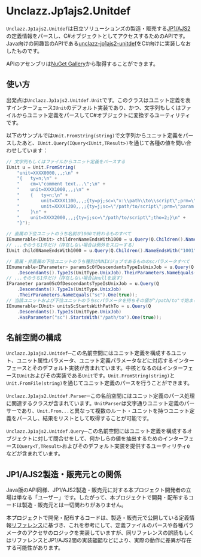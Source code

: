 # Unclazz.Jp1ajs2.Unitdef

`Unclazz.Jp1ajs2.Unitdef`は日立ソリューションズの製造・販売する[JP1/AJS2](http://www.hitachi-solutions.co.jp/jp1/sp/?cid=aws0004461)の定義情報をパースし、C#オブジェクトとしてアクセスするためのAPIです。Java向けの同趣旨のAPIである[unclazz-jp1ajs2-unitdef](https://github.com/unclazz/unclazz-jp1ajs2-unitdef)をC#向けに実装しなおしたものです。

APIのアセンブリは[NuGet Gallery](https://www.nuget.org/packages/Unclazz.Jp1ajs2.Unitdef/)から取得することができます。

## 使い方

出発点は`Unclazz.Jp1ajs2.Unitdef.Unit`です。このクラスはユニット定義を表すインターフェース`IUnit`のデフォルト実装であり、かつ、文字列もしくはファイルからユニット定義をパースしてC#オブジェクトに変換するユーティリティです。

以下のサンプルでは`Unit.FromString(string)`で文字列からユニット定義をパースしたあと、`IUnit.Query(IQuery<IUnit,TResult>)`を通じて各種の値を問い合わせしています：

```C#
// 文字列もしくはファイルからユニット定義をパースする
IUnit u = Unit.FromString(
	"unit=XXXX0000,,,;\n" +
	"{   ty=n;\n" +
	"    cm=\"comment text...\";\n" +
	"    unit=XXXX1000,,,;\n" +
	"    {   ty=n;\n" +
	"        unit=XXXX1100,,,;{ty=pj;sc=\"x:\\path\\to\\script\";prm=\"param list\";tho=0;}\n" +
	"        unit=XXXX1200,,,;{ty=j;sc=\"/path/to/script\";prm=\"param list\";tho=1;}\n" +
	"    }\n" +
	"    unit=XXXX2000,,,;{ty=j;sc=\"/path/to/script\";tho=2;}\n" +
	"}");

// 直属の下位ユニットのうち名前が1000で終わるものすべて
IEnumerable<IUnit> childrenNameEndsWith1000 = u.Query(Q.Children().NameEndsWith("1000"));
// ...そのうち1件だけ（存在しない場合は例外をスローする）
IUnit child0NameEndsWith1000 = u.Query(Q.Children().NameEndsWith("1001").One());

// 直属・非直属の下位ユニットのうち種別がUNIXジョブであるもののscパラメータすべて
IEnumerable<IParameter> paramsScOfDescendantsTypeIsUnixJob = u.Query(Q
	.Descendants().TypeIs(UnitType.UnixJob).TheirParameters.NameEquals("sc"));
// ...そのうち1件だけ（存在しない場合はnullを返す）
IParameter param0ScOfDescendantsTypeIsUnixJob = u.Query(Q
	.Descendants().TypeIs(UnitType.UnixJob)
	.TheirParameters.NameEquals("sc").One(true));
// 当該ユニットおよび下位ユニットのうちscパラメータを持ちその値が"/path/to"で始まるものすべて
IEnumerable<IUnit> unitsScStartsWithPathTo = u.Query(Q
	.Descendants().TypeIs(UnitType.UnixJob)
	.HasParameter("sc").StartsWith("/path/to").One(true));
```

## 名前空間の構成

`Unclazz.Jp1ajs2.Unitdef`─この名前空間にはユニット定義を構成するユニット、ユニット属性パラメータ、ユニット定義パラメータなどに対応するインターフェースとそのデフォルト実装が含まれています。中核となるのはインターフェース`IUnit`およびその実装である`Unit`です。`Unit.FromString(string)`と`Unit.FromFile(string)`を通じてユニット定義のパースを行うことができます。

`Unclazz.Jp1ajs2.Unitdef.Parser`─この名前空間にはユニット定義のパース処理に関連するクラスが含まれています。`UnitParser`は文字通りユニット定義のパーサーであり、`Unit.From...`と異なって複数のルート・ユニットを持つユニット定義をパースし、結果をリストとして取得することが可能です。

`Unclazz.Jp1ajs2.Unitdef.Query`─この名前空間にはユニット定義を構成するオブジェクトに対して問合せをして、何かしらの値を抽出するためのインターフェース`IQuery<T,TResult>`およびそのデフォルト実装を提供するユーティリティ`Q`などが含まれています。

## JP1/AJS2製造・販売元との関係

Java版のAPI同様、JP1/AJS2製造・販売元に対する本プロジェクト開発者の立場は単なる「ユーザー」です。したがって、本プロジェクトで開発・配布するコードは製造・販売元とは一切関わりがありません。

本プロジェクトで開発・配布するコードは、製造・販売元で公開している定義情報[リファレンス](http://www.hitachi.co.jp/Prod/comp/soft1/manual/pc/d3K2543/AJSO0001.HTM)に基づき、これを参考にして、定義ファイルのパースや各種パラメータのアクセサのロジックを実装していますが、同リファレンスの誤読もしくはリファレンスとJP1/AJS2間の実装齟齬などにより、実際の動作に差異が存在する可能性があります。
